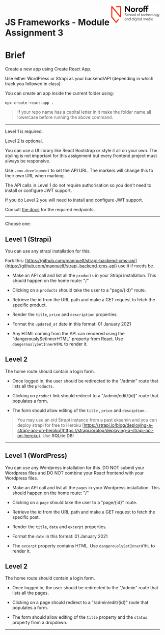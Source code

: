 <img src="./.readme/noroff-light.png" width="160" align="right">

# JS Frameworks - Module Assignment 3

# Brief

Create a new app using Create React App.

Use either WordPress or Strapi as your backend/API (depending in which track you followed in class)

You can create an app inside the current folder using:

```
npx create-react-app .
```

> If your repo name has a capital letter in it make the folder name all lowercase before running the above command.

---

Level 1 is required.

Level 2 is optional.

You can use a UI library like React Bootstrap or style it all on your own. The styling is not important for this assignment but every frontend project must always be responsive.

Use `.env.development` to set the API URL. The markers will change this to their own URL when marking.

The API calls in Level 1 do not require authorisation so you don't need to install or configure JWT support.

If you do Level 2 you will need to install and configure JWT support.

Consult <a href="https://developer.wordpress.org/rest-api/reference/" target="_blank">the docs</a> for the required endpoints.

---

Choose one:

## Level 1 (Strapi)

You can use any strapi installation for this. 

Fork this: [https://github.com/mannuelf/strapi-backend-cms-api](https://github.com/mannuelf/strapi-backend-cms-api) use it if needs be.

- Make an API call and list all the `products` in your Strapi installation. This should happen on the home route: "/"

- Clicking on a `products` should take the user to a "page/{id}" route.

- Retrieve the id from the URL path and make a GET request to fetch the specific product.

- Render the `title`, `price` and `description` properties.

- Format the `updated_at` date in this format: 01 January 2021

- Any HTML coming from the API can rendered using the "dangerouslySetInnerHTML" property from React. Use `dangerouslySetInnerHTML` to render it.

## Level 2

The home route should contain a login form.

- Once logged in, the user should be redirected to the "/admin" route that lists all the `products`.

- Clicking on `product` link should redirect to a "/admin/edit/{id}" route that populates a form.

- The form should allow editing of the `title` , `price` and `desciption` .

> You may use an old Strapi instance from a past eksamin and you can deploy strapi for free to Heroku [https://strapi.io/blog/deploying-a-strapi-api-on-heroku](https://strapi.io/blog/deploying-a-strapi-api-on-heroku). Use **SQLite DB**!

---

## Level 1 (WordPress)

You can use any Wordpress installation for this. DO NOT submit your Wordpress files and DO NOT combine your React frontend with your Wordpress files.

- Make an API call and list all the `pages` in your Wordpress installation. This should happen on the home route: "/"

- Clicking on a `page` should take the user to a "page/{id}" route.

- Retrieve the id from the URL path and make a GET request to fetch the specific post.

- Render the `title`, `date` and `excerpt` properties.

- Format the `date` in this format: 01 January 2021

- The `excerpt` property contains HTML. Use `dangerouslySetInnerHTML` to render it.

## Level 2

The home route should contain a login form.

- Once logged in, the user should be redirected to the "/admin" route that lists all the pages.

- Clicking on a page should redirect to a "/admin/edit/{id}" route that populates a form.

- The form should allow editing of the `title` property and the `status` property from a dropdown.

---

